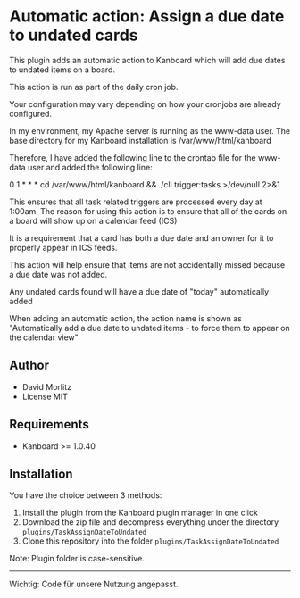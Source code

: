 Automatic action: Assign a due date to undated cards
====================================================

This plugin adds an automatic action to Kanboard which will add due dates to undated items on a board.

This action is run as part of the daily cron job.

Your configuration may vary depending on how your cronjobs are already configured.

In my environment, my Apache server is running as the www-data user. The base directory for my Kanboard installation is /var/www/html/kanboard

Therefore, I have added the following line to the crontab file for the www-data user and added the following line:

0 1 * * * cd /var/www/html/kanboard && ./cli trigger:tasks >/dev/null 2>&1

This ensures that all task related triggers are processed every day at 1:00am.
The reason for using this action is to ensure that all of the cards on a board will show up on a calendar feed (ICS)

It is a requirement that a card has both a due date and an owner for it to properly appear in ICS feeds.

This action will help ensure that items are not accidentally missed because a due date was not added.

Any undated cards found will have a due date of "today" automatically added

When adding an automatic action, the action name is shown as
"Automatically add a due date to undated items - to force them to appear on the calendar view"

Author
------

- David Morlitz
- License MIT

Requirements
------------

- Kanboard >= 1.0.40

Installation
------------

You have the choice between 3 methods:

1. Install the plugin from the Kanboard plugin manager in one click
2. Download the zip file and decompress everything under the directory `plugins/TaskAssignDateToUndated`
3. Clone this repository into the folder `plugins/TaskAssignDateToUndated`

Note: Plugin folder is case-sensitive.

__________________________________________________________________________________________________________
Wichtig: Code für unsere Nutzung angepasst.
